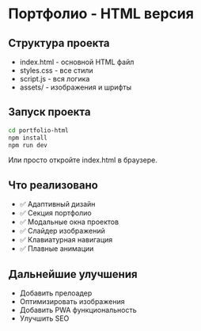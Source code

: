 # Портфолио - HTML версия

## Структура проекта
- index.html - основной HTML файл
- styles.css - все стили
- script.js - вся логика
- assets/ - изображения и шрифты

## Запуск проекта
```bash
cd portfolio-html
npm install
npm run dev
```

Или просто откройте index.html в браузере.

## Что реализовано
- ✅ Адаптивный дизайн
- ✅ Секция портфолио
- ✅ Модальные окна проектов
- ✅ Слайдер изображений
- ✅ Клавиатурная навигация
- ✅ Плавные анимации

## Дальнейшие улучшения
- Добавить прелоадер
- Оптимизировать изображения
- Добавить PWA функциональность
- Улучшить SEO
